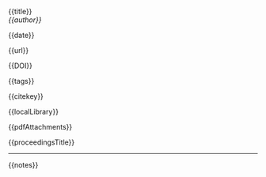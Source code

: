 {{title}}  
<cite>{{author}}</cite>

{{date}}

{{url}}  

{{DOI}}  

{{tags}}

{{citekey}}

{{localLibrary}}  

{{pdfAttachments}}   

{{proceedingsTitle}}  

***

{{notes}}
